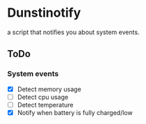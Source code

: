 # Dunstinotify
a script that notifies you about system events.

## ToDo

### System events
- [x] Detect memory usage
- [ ] Detect cpu usage
- [ ] Detect temperature
- [x] Notify when battery is fully charged/low
